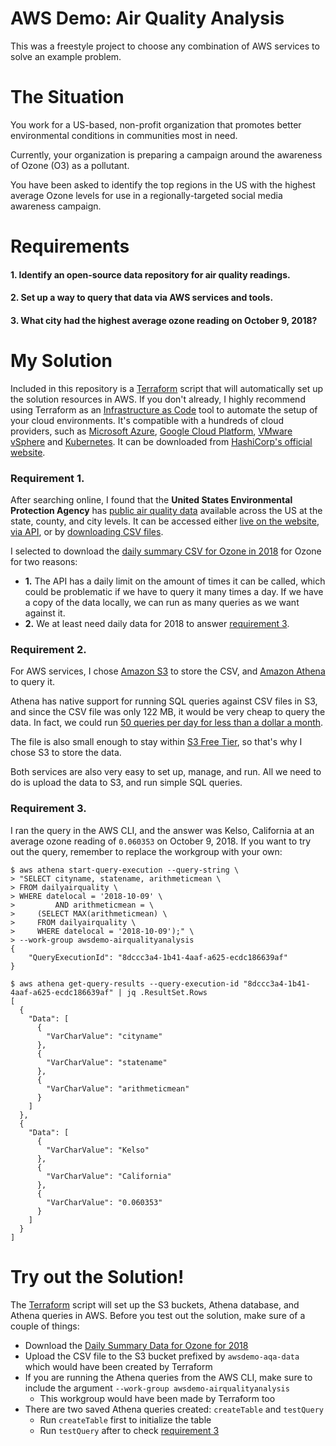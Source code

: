 # AWS Demo: Air Quality Analysis
This was a freestyle project to choose any combination of AWS services to solve an example problem.

# The Situation
You work for a US-based, non-profit organization that promotes better environmental conditions in communities most in need.

Currently, your organization is preparing a campaign around the awareness of Ozone (O3) as a pollutant.

You have been asked to identify the top regions in the US with the highest average Ozone levels for use in a regionally-targeted social media awareness campaign.

# Requirements

#### 1. Identify an open-source data repository for air quality readings.

#### 2. Set up a way to query that data via AWS services and tools.

#### 3. What city had the highest average ozone reading on October 9, 2018?

# My Solution
Included in this repository is a [Terraform](main.tf) script that will automatically set up the solution resources in AWS. If you don't already, I highly recommend using Terraform as an [Infrastructure as Code](https://www.hashicorp.com/resources/what-is-infrastructure-as-code) tool to automate the setup of your cloud environments. It's compatible with a hundreds of cloud providers, such as [Microsoft Azure](https://registry.terraform.io/providers/hashicorp/azurerm/latest), [Google Cloud Platform](https://registry.terraform.io/providers/hashicorp/google/latest), [VMware vSphere](https://registry.terraform.io/providers/hashicorp/vsphere/latest) and [Kubernetes](https://registry.terraform.io/providers/hashicorp/kubernetes/latest). It can be downloaded from [HashiCorp's official website](https://www.terraform.io/downloads.html).

### Requirement 1.
After searching online, I found that the **United States Environmental Protection Agency** has [public air quality data](https://www.epa.gov/outdoor-air-quality-data) available across the US at the state, county, and city levels. It can be accessed either [live on the website](https://www.epa.gov/outdoor-air-quality-data/download-daily-data), [via API](https://aqs.epa.gov/aqsweb/documents/data_api.html), or by [downloading CSV files](https://aqs.epa.gov/aqsweb/airdata/download_files.html).

I selected to download the [daily summary CSV for Ozone in 2018](https://aqs.epa.gov/aqsweb/airdata/download_files.html#Daily) for Ozone for two reasons:
- **1.** The API has a daily limit on the amount of times it can be called, which could be problematic if we have to query it many times a day. If we have a copy of the data locally, we can run as many queries as we want against it.
- **2.** We at least need daily data for 2018 to answer [requirement 3](#3-what-city-had-the-highest-average-ozone-reading-on-october-9-2018).

### Requirement 2.
For AWS services, I chose [Amazon S3](https://aws.amazon.com/s3/) to store the CSV, and [Amazon Athena](https://aws.amazon.com/athena/) to query it.

Athena has native support for running SQL queries against CSV files in S3, and since the CSV file was only 122 MB, it would be very cheap to query the data. In fact, we could run [50 queries per day for less than a dollar a month](https://calculator.aws/#/estimate?id=60ca0679dee0e4df1ed1b6ed4a7878d520bee2f0).

The file is also small enough to stay within [S3 Free Tier](https://calculator.aws/#/estimate?id=17b2dff3fa28f1c5ece27caf7ccda3855e4cf4d2), so that's why I chose S3 to store the data.

Both services are also very easy to set up, manage, and run. All we need to do is upload the data to S3, and run simple SQL queries.

### Requirement 3.
I ran the query in the AWS CLI, and the answer was Kelso, California at an average ozone reading of `0.060353` on October 9, 2018. If you want to try out the query, remember to replace the workgroup with your own: 
```
$ aws athena start-query-execution --query-string \
> "SELECT cityname, statename, arithmeticmean \
> FROM dailyairquality \
> WHERE datelocal = '2018-10-09' \
>         AND arithmeticmean = \
>     (SELECT MAX(arithmeticmean) \
>     FROM dailyairquality \
>     WHERE datelocal = '2018-10-09');" \
> --work-group awsdemo-airqualityanalysis
{
    "QueryExecutionId": "8dccc3a4-1b41-4aaf-a625-ecdc186639af"
}

$ aws athena get-query-results --query-execution-id "8dccc3a4-1b41-4aaf-a625-ecdc186639af" | jq .ResultSet.Rows
[
  {
    "Data": [
      {
        "VarCharValue": "cityname"
      },
      {
        "VarCharValue": "statename"
      },
      {
        "VarCharValue": "arithmeticmean"
      }
    ]
  },
  {
    "Data": [
      {
        "VarCharValue": "Kelso"
      },
      {
        "VarCharValue": "California"
      },
      {
        "VarCharValue": "0.060353"
      }
    ]
  }
]
```

# Try out the Solution!
The [Terraform](main.tf) script will set up the S3 buckets, Athena database, and Athena queries in AWS. Before you test out the solution, make sure of a couple of things:
- Download the [Daily Summary Data for Ozone for 2018](https://aqs.epa.gov/aqsweb/airdata/download_files.html#Daily)
- Upload the CSV file to the S3 bucket prefixed by `awsdemo-aqa-data` which would have been created by Terraform
- If you are running the Athena queries from the AWS CLI, make sure to include the argument `--work-group awsdemo-airqualityanalysis`
  - This workgroup would have been made by Terraform too
- There are two saved Athena queries created: `createTable` and `testQuery`
  - Run `createTable` first to initialize the table
  - Run `testQuery` after to check [requirement 3](#requirement-3)

